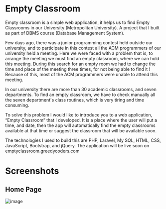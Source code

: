 # Empty Classroom
 Empty classroom is a simple web application, it helps us to find Empty Classrooms in our University (Metropolitan University). A  project that I built as part of DBMS course (Database Management System).
 
 Few days ago, there was a junior programming contest held outside our university, and to participate in this contest all the ACM programmers of our university held a meeting. Here we were faced with a problem that is, to arrange the meeting we must find an empty classroom, where we can hold this meeting. During this search for an empty room we had to change the time and place of the meeting three times, for not being able to find it ! Because of this, most of the ACM programmers were unable to attend this meeting.

In our university there are more than 30 academic classrooms, and seven departments. To find an empty classroom, we have to check manually all the seven department's class routines, which is very tiring and time consuming.

To solve this problem I would like to introduce you to a web application, “Empty Classroom” that I developed. It is a place where the user will put a time, and date, then the app will automatically find the empty classrooms available at that time or suggest the classroom that will be available soon.

The technologies I used to build this are PHP, Laravel, My SQL, HTML, CSS, JavaScript, Bootstrap, and jQuery. The application  will be live soon on emptyclassroom.greedycoders.com

# Screenshots

## Home Page

![image](https://user-images.githubusercontent.com/82754463/207814892-b4b50489-f6d4-4d66-8351-d14f97a0d2bb.png)
